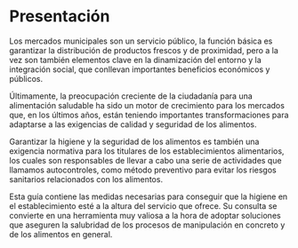 # Presentación

Los mercados municipales son un servicio público, la función básica es garantizar la distribución de productos frescos y de proximidad, pero a la vez son también elementos clave en la dinamización del entorno y la integración social, que conllevan importantes beneficios económicos y públicos.

Últimamente, la preocupación creciente de la ciudadanía para una alimentación saludable ha sido un motor de crecimiento para los mercados que, en los últimos años, están teniendo importantes transformaciones para adaptarse a las exigencias de calidad y seguridad de los alimentos.

Garantizar la higiene y la seguridad de los alimentos es también una exigencia normativa para los titulares de los establecimientos alimentarios, los cuales son responsables de llevar a cabo una serie de actividades que llamamos autocontroles, como método preventivo para evitar los riesgos sanitarios relacionados con los alimentos.

Esta guía contiene las medidas necesarias para conseguir que la higiene en el establecimiento esté a la altura del servicio que ofrece. Su consulta se convierte en una herramienta muy valiosa a la hora de adoptar soluciones que aseguren la salubridad de los procesos de manipulación en concreto y de los alimentos en general.
